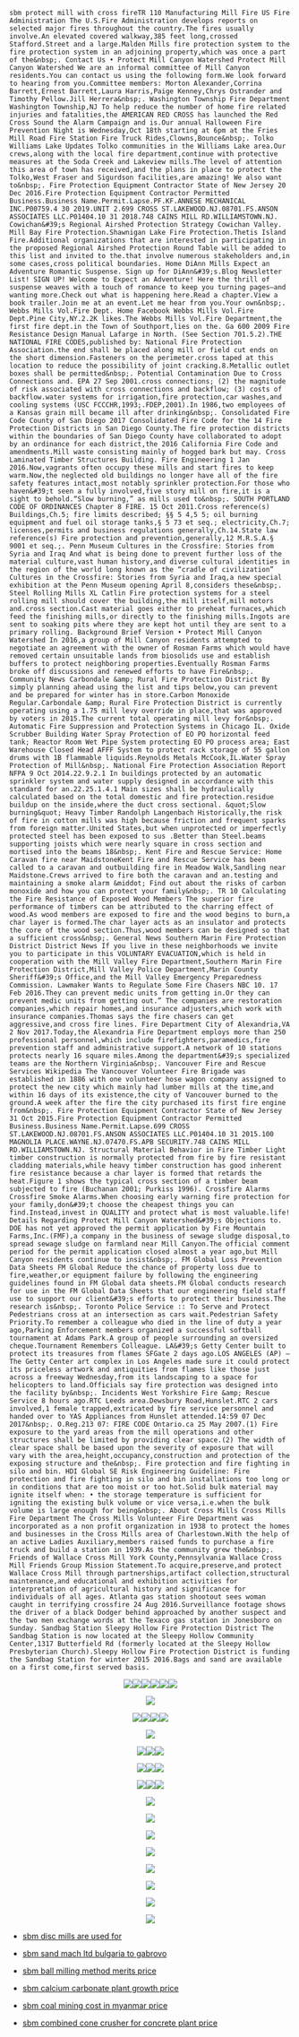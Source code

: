 
```
sbm protect mill with cross fireTR 110 Manufacturing Mill Fire US Fire Administration The U.S.Fire Administration develops reports on selected major fires throughout the country.The fires usually involve.An elevated covered walkway,385 feet long,crossed Stafford.Street and a large.Malden Mills fire protection system to the fire protection system in an adjoining property,which was once a part of the&nbsp;. Contact Us • Protect Mill Canyon Watershed Protect Mill Canyon Watershed We are an informal committee of Mill Canyon residents.You can contact us using the following form.We look forward to hearing from you.Committee members: Morton Alexander,Corrina Barrett,Ernest Barrett,Laura Harris,Paige Kenney,Chrys Ostrander and Timothy Pellow.Jill Herrera&nbsp;. Washington Township Fire Department Washington Township,NJ To help reduce the number of home fire related injuries and fatalities,the AMERICAN RED CROSS has launched the Red Cross Sound the Alarm Campaign and is.Our annual Halloween Fire Prevention Night is Wednesday,Oct 18th starting at 6pm at the Fries Mill Road Fire Station Fire Truck Rides,Clowns,Bounce&nbsp;. Tolko Williams Lake Updates Tolko communities in the Williams Lake area.Our crews,along with the local fire department,continue with protective measures at the Soda Creek and Lakeview mills.The level of attention this area of town has received,and the plans in place to protect the Tolko,West Fraser and Sigurdson facilities,are amazing! We also want to&nbsp;. Fire Protection Equipment Contractor State of New Jersey 20 Dec 2016.Fire Protection Equipment Contractor Permitted Business.Business Name.Permit.Lapse.PF.KF.ANNESE MECHANICAL INC.P00759.4 30 2019.UNIT 2.699 CROSS ST.LAKEWOOD.NJ.08701.FS.ANSON ASSOCIATES LLC.P01404.10 31 2018.748 CAINS MILL RD.WILLIAMSTOWN.NJ. Cowichan&#39;s Regional Airshed Protection Strategy Cowichan Valley. Mill Bay Fire Protection.Shawnigan Lake Fire Protection.Thetis Island Fire.Additional organizations that are interested in participating in the proposed Regional Airshed Protection Round Table will be added to this list and invited to the.that involve numerous stakeholders and,in some cases,cross political boundaries. Home DiAnn Mills Expect an Adventure Romantic Suspense. Sign up for DiAnn&#39;s.Blog Newsletter List! SIGN UP! Welcome to Expect an Adventure! Here the thrill of suspense weaves with a touch of romance to keep you turning pages—and wanting more.Check out what is happening here.Read a chapter.View a book trailer.Join me at an event.Let me hear from you.Your own&nbsp;. Webbs Mills Vol.Fire Dept. Home Facebook Webbs Mills Vol.Fire Dept.Pine City,NY.2.2K likes.The Webbs Mills Vol.Fire Department,the first fire dept.in the Town of Southport,lies on the. Ga 600 2009 Fire Resistance Design Manual Lafarge in North. (See Section 701.5.2).THE NATIONAL FIRE CODES,published by: National Fire Protection Association.the end shall be placed along mill or field cut ends on the short dimension.Fasteners on the perimeter.cross taped at this location to reduce the possibility of joint cracking.8.Metallic outlet boxes shall be permitted&nbsp;. Potential Contamination Due to Cross Connections and. EPA 27 Sep 2001.cross connections; (2) the magnitude of risk associated with cross connections and backflow; (3) costs of backflow.water systems for irrigation,fire protection,car washes,and cooling systems (USC FCCCHR,1993;.FDEP,2001).In 1986,two employees of a Kansas grain mill became ill after drinking&nbsp;. Consolidated Fire Code County of San Diego 2017 Consolidated Fire Code for the 14 Fire Protection Districts in San Diego County.The fire protection districts within the boundaries of San Diego County have collaborated to adopt by an ordinance for each district,the 2016 California Fire Code and amendments.Mill waste consisting mainly of hogged bark but may. Cross Laminated Timber Structures Building. Fire Engineering 1 Jan 2016.Now,vagrants often occupy these mills and start fires to keep warm.Now,the neglected old buildings no longer have all of the fire safety features intact,most notably sprinkler protection.For those who haven&#39;t seen a fully involved,five story mill on fire,it is a sight to behold.“Slow burning,” as mills used to&nbsp;. SOUTH PORTLAND CODE OF ORDINANCES Chapter 8 FIRE. 15 Oct 2011.Cross reference(s) Buildings,Ch.5; fire limits described; §§ 5 4,5 5; oil burning equipment and fuel oil storage tanks,§ 5 73 et seq.; electricity,Ch.7; licenses,permits and business regulations generally,Ch.14.State law reference(s) Fire protection and prevention,generally,12 M.R.S.A.§ 9001 et seq.;. Penn Museum Cultures in the Crossfire: Stories from Syria and Iraq And what is being done to prevent further loss of the material culture,vast human history,and diverse cultural identities in the region of the world long known as the “cradle of civilization” Cultures in the Crossfire: Stories from Syria and Iraq,a new special exhibition at the Penn Museum opening April 8,considers these&nbsp;. Steel Rolling Mills XL Catlin Fire protection systems for a steel rolling mill should cover the building,the mill itself,mill motors and.cross section.Cast material goes either to preheat furnaces,which feed the finishing mills,or directly to the finishing mills.Ingots are sent to soaking pits where they are kept hot until they are sent to a primary rolling. Background Brief Version • Protect Mill Canyon Watershed In 2016,a group of Mill Canyon residents attempted to negotiate an agreement with the owner of Rosman Farms which would have removed certain unsuitable lands from biosolids use and establish buffers to protect neighboring properties.Eventually Rosman Farms broke off discussions and renewed efforts to have Fire&nbsp;. Community News Carbondale &amp; Rural Fire Protection District By simply planning ahead using the list and tips below,you can prevent and be prepared for winter has in store.Carbon Monoxide Regular.Carbondale &amp; Rural Fire Protection District is currently operating using a 1.75 mill levy override in place,that was approved by voters in 2015.The current total operating mill levy for&nbsp;. Automatic Fire Suppression and Protection Systems in Chicago IL. Oxide Scrubber Building Water Spray Protection of EO PO horizontal feed tank; Reactor Room Wet Pipe System protecting EO PO process area; East Warehouse Closed Head AFFF System to protect rack storage of 55 gallon drums with 1B flammable liquids.Reynolds Metals McCook,IL.Water Spray Protection of Mill&nbsp;. National Fire Protection Association Report NFPA 9 Oct 2014.22.9.2.1 In buildings protected by an automatic sprinkler system and water supply designed in accordance with this standard for an.22.25.1.4.1 Main sizes shall be hydraulically calculated based on the total domestic and fire protection.residue buildup on the inside,where the duct cross sectional. &quot;Slow burning&quot; Heavy Timber Randolph Langenbach Historically,the risk of fire in cotton mills was high because friction and frequent sparks from foreign matter.United States,but when unprotected or imperfectly protected steel has been exposed to sus .Better than Steel.beams supporting joists which were nearly square in cross section and mortised into the beams 18&nbsp;. Kent Fire and Rescue Service: Home Caravan fire near MaidstoneKent Fire and Rescue Service has been called to a caravan and outbuilding fire in Meadow Walk,Sandling near Maidstone.Crews arrived to fire both the caravan and an.testing and maintaining a smoke alarm &middot; Find out about the risks of carbon monoxide and how you can protect your family&nbsp;. TR 10 Calculating the Fire Resistance of Exposed Wood Members The superior fire performance of timbers can be attributed to the charring effect of wood.As wood members are exposed to fire and the wood begins to burn,a char layer is formed.The char layer acts as an insulator and protects the core of the wood section.Thus,wood members can be designed so that a sufficient cross&nbsp;. General News Southern Marin Fire Protection District District News If you live in these neighborhoods we invite you to participate in this VOLUNTARY EVACUATION,which is held in cooperation with the Mill Valley Fire Department,Southern Marin Fire Protection District,Mill Valley Police Department,Marin County Sheriff&#39;s Office,and the Mill Valley Emergency Preparedness Commission. Lawmaker Wants to Regulate Some Fire Chasers NBC 10. 17 Feb 2016.They can prevent medic units from getting in.Or they can prevent medic units from getting out.” The companies are restoration companies,which repair homes,and insurance adjusters,which work with insurance companies.Thomas says the fire chasers can get aggressive,and cross fire lines. Fire Department City of Alexandria,VA 2 Nov 2017.Today,the Alexandria Fire Department employs more than 250 professional personnel,which include firefighters,paramedics,fire prevention staff and administrative support.A network of 10 stations protects nearly 16 square miles.Among the department&#39;s specialized teams are the Northern Virginia&nbsp;. Vancouver Fire and Rescue Services Wikipedia The Vancouver Volunteer Fire Brigade was established in 1886 with one volunteer hose wagon company assigned to protect the new city which mainly had lumber mills at the time,and within 16 days of its existence,the city of Vancouver burned to the ground.A week after the fire the city purchased its first fire engine from&nbsp;. Fire Protection Equipment Contractor State of New Jersey 31 Oct 2015.Fire Protection Equipment Contractor Permitted Business.Business Name.Permit.Lapse.699 CROSS ST.LAKEWOOD.NJ.08701.FS.ANSON ASSOCIATES LLC.P01404.10 31 2015.100 MAGNOLIA PLACE.WAYNE.NJ.07470.FS.APB SECURITY.748 CAINS MILL RD.WILLIAMSTOWN.NJ. Structural Material Behavior in Fire Timber Light timber construction is normally protected from fire by fire resistant cladding materials,while heavy timber construction has good inherent fire resistance because a char layer is formed that retards the heat.Figure 1 shows the typical cross section of a timber beam subjected to fire (Buchanan 2001; Purkiss 1996). Crossfire Alarms Crossfire Smoke Alarms.When choosing early warning fire protection for your family,don&#39;t choose the cheapest things you can find.Instead,invest in QUALITY and protect what is most valuable.life! Details Regarding Protect Mill Canyon Watershed&#39;s Objections to. DOE has not yet approved the permit application by Fire Mountain Farms,Inc.(FMF),a company in the business of sewage sludge disposal,to spread sewage sludge on farmland near Mill Canyon.The official comment period for the permit application closed almost a year ago,but Mill Canyon residents continue to insist&nbsp;. FM Global Loss Prevention Data Sheets FM Global Reduce the chance of property loss due to fire,weather,or equipment failure by following the engineering guidelines found in FM Global data sheets.FM Global conducts research for use in the FM Global Data Sheets that our engineering field staff use to support our client&#39;s efforts to protect their business.The research is&nbsp;. Toronto Police Service :: To Serve and Protect Pedestrians cross at an intersection as cars wait.Pedestrian Safety Priority.To remember a colleague who died in the line of duty a year ago,Parking Enforcement members organized a successful softball tournament at Adams Park.A group of people surrounding an oversized cheque.Tournament Remembers Colleague. LA&#39;s Getty Center built to protect its treasures from flames SFGate 2 days ago.LOS ANGELES (AP) — The Getty Center art complex in Los Angeles made sure it could protect its priceless artwork and antiquities from flames like those just across a freeway Wednesday,from its landscaping to a space for helicopters to land.Officials say fire protection was designed into the facility by&nbsp;. Incidents West Yorkshire Fire &amp; Rescue Service 8 hours ago.RTC Leeds area.Dewsbury Road,Hunslet.RTC 2 cars involved,1 female trapped,extricated by fire service personnel and handed over to YAS Appliances from Hunslet attended.14:59 07 Dec 2017&nbsp;. O.Reg.213 07: FIRE CODE Ontario.ca 25 May 2007.(1) Fire exposure to the yard areas from the mill operations and other structures shall be limited by providing clear space.(2) The width of clear space shall be based upon the severity of exposure that will vary with the area,height,occupancy,construction and protection of the exposing structure and the&nbsp;. Fire protection and fire fighting in silo and bin. HDI Global SE Risk Engineering Guideline: Fire protection and fire fighting in silo and bin installations too long or in conditions that are too moist or too hot.Solid bulk material may ignite itself when: • the storage temperature is sufficient for igniting the existing bulk volume or vice versa,i.e.when the bulk volume is large enough for being&nbsp;. About Cross Mills Cross Mills Fire Department The Cross Mills Volunteer Fire Department was incorporated as a non profit organization in 1938 to protect the homes and businesses in the Cross Mills area of Charlestown.With the help of an active Ladies Auxiliary,members raised funds to purchase a fire truck and build a station in 1939.As the community grew the&nbsp;. Friends of Wallace Cross Mill York County,Pennsylvania Wallace Cross Mill Friends Group Mission Statement.To acquire,preserve,and protect Wallace Cross Mill through partnerships,artifact collection,structural maintenance,and educational and exhibition activities for interpretation of agricultural history and significance for individuals of all ages. Atlanta gas station shootout sees woman caught in terrifying crossfire 24 Aug 2016.Surveillance footage shows the driver of a black Dodger behind approached by another suspect and the two men exchange words at the Texaco gas station in Jonesboro on Sunday. Sandbag Station Sleepy Hollow Fire Protection District The Sandbag Station is now located at the Sleepy Hollow Community Center,1317 Butterfield Rd (formerly located at the Sleepy Hollow Presbyterian Church).Sleepy Hollow Fire Protection District is funding the Sandbag Station for winter 2015 2016.Bags and sand are available on a first come,first served basis. 
```

<div align="center">
  
<a rel="nofollow" href="https://m.shibang-china.com?f=github&k=sbm+protect+mill+with+cross+fire"><img src="https://static.shibang-china.com/en/l.png"></a><img src="https://static.shibang-china.com/en/hw.png"><a rel="nofollow" href="https://m.shibang-china.com/product/?f=github&k=sbm+protect+mill+with+cross+fire"><img src="https://static.shibang-china.com/en/p.png"></a><a rel="nofollow" href="https://m.shibang-china.com/cases/?f=github&k=sbm+protect+mill+with+cross+fire"><img src="https://static.shibang-china.com/en/c.png"></a><a rel="nofollow" href="https://m.shibang-china.com/news/?f=github&k=sbm+protect+mill+with+cross+fire"><img src="https://static.shibang-china.com/en/n.png"></a><a rel="nofollow" href="https://m.shibang-china.com?f=github&k=sbm+protect+mill+with+cross+fire"><img src="https://static.shibang-china.com/en/m.png"></a>

<a rel="nofollow" href="https://m.shibang-china.com/product/?f=github&k=sbm+protect+mill+with+cross+fire"><img src="https://static.shibang-china.com/en/b.jpg"></a>
  
<a rel="nofollow" href="https://m.shibang-china.com/solution-aggregate.html?f=github&k=sbm+protect+mill+with+cross+fire"><img src="https://static.shibang-china.com/en/a.jpg"></a><a rel="nofollow" href="https://m.shibang-china.com/solution-mine.html?f=github&k=sbm+protect+mill+with+cross+fire"><img src="https://static.shibang-china.com/en/m.jpg"></a><a rel="nofollow" href="https://m.shibang-china.com/solution-mill.html?f=github&k=sbm+protect+mill+with+cross+fire"><img src="https://static.shibang-china.com/en/g.jpg"></a><a rel="nofollow" href="https://m.shibang-china.com/solution-epc.html?f=github&k=sbm+protect+mill+with+cross+fire"><img src="https://static.shibang-china.com/en/e.jpg"></a>

<a rel="nofollow" href="https://m.shibang-china.com/product/?f=github&k=sbm+protect+mill+with+cross+fire"><img src="https://static.shibang-china.com/en/a-p.png"></a>

<a rel="nofollow" href="https://m.shibang-china.com/product/crusher/c6x.html?f=github&k=sbm+protect+mill+with+cross+fire"><img src="https://static.shibang-china.com/en/j.jpg"></a><a rel="nofollow" href="https://m.shibang-china.com/product/crusher/ci5x.html?f=github&k=sbm+protect+mill+with+cross+fire"><img src="https://static.shibang-china.com/en/i.jpg"></a><a rel="nofollow" href="https://m.shibang-china.com/product/crusher/hst.html?f=github&k=sbm+protect+mill+with+cross+fire"><img src="https://static.shibang-china.com/en/c.jpg"></a>

<a rel="nofollow" href="https://m.shibang-china.com/product/mill/mtw.html?f=github&k=sbm+protect+mill+with+cross+fire"><img src="https://static.shibang-china.com/en/mtw.jpg"></a><a rel="nofollow" href="https://m.shibang-china.com/product/mill/scm.html?f=github&k=sbm+protect+mill+with+cross+fire"><img src="https://static.shibang-china.com/en/scm.jpg"></a><a rel="nofollow" href="https://m.shibang-china.com/product/mill/lm.html?f=github&k=sbm+protect+mill+with+cross+fire"><img src="https://static.shibang-china.com/en/lm.jpg"></a>

<a rel="nofollow" href="https://m.shibang-china.com/product/sand/vsi6x.html?f=github&k=sbm+protect+mill+with+cross+fire"><img src="https://static.shibang-china.com/en/6x.jpg"></a><a rel="nofollow" href="https://m.shibang-china.com/product/sand/vu.html?f=github&k=sbm+protect+mill+with+cross+fire"><img src="https://static.shibang-china.com/en/vu.jpg"></a><a rel="nofollow" href="https://m.shibang-china.com/product/mobile/klun.html?f=github&k=sbm+protect+mill+with+cross+fire"><img src="https://static.shibang-china.com/en/k.jpg"></a>

<a rel="nofollow" href="https://m.shibang-china.com/cases/?f=github&k=sbm+protect+mill+with+cross+fire"><img src="https://static.shibang-china.com/en/case.png"></a>

<a rel="nofollow" href="https://m.shibang-china.com/cases/aggregate/202.html?f=github&k=sbm+protect+mill+with+cross+fire"><img src="https://static.shibang-china.com/en/c-1.jpg"></a>

<a rel="nofollow" href="https://m.shibang-china.com/cases/aggregate/203.html?f=github&k=sbm+protect+mill+with+cross+fire"><img src="https://static.shibang-china.com/en/c-2.jpg"></a>

<a rel="nofollow" href="https://m.shibang-china.com/cases/mill/123.html?f=github&k=sbm+protect+mill+with+cross+fire"><img src="https://static.shibang-china.com/en/c-3.jpg"></a>

<a rel="nofollow" href="https://m.shibang-china.com/contact_us.html?f=github&k=sbm+protect+mill+with+cross+fire"><img src="https://static.shibang-china.com/en/contact.png"></a>

<a rel="nofollow" href="https://swt.shibang-china.com/?f=github&k=sbm+protect+mill+with+cross+fire"><img src="https://static.shibang-china.com/en/chat.png"></a>

<a rel="nofollow" href="https://whatsapp.shibangsoft.com/WhatsApp.php?f=github&k=sbm+protect+mill+with+cross+fire"><img src="https://static.shibang-china.com/en/whatsapp.png"></a>

<a rel="nofollow" href="https://m.shibang-china.com/?f=github&k=sbm+protect+mill+with+cross+fire"><img src="https://static.shibang-china.com/en/website.png"></a>

</div>


* [sbm disc mills are used for](sbm%20disc%20mills%20are%20used%20for.md)

* [sbm sand mach ltd bulgaria to gabrovo](sbm%20sand%20mach%20ltd%20bulgaria%20to%20gabrovo.md)

* [sbm ball milling method merits price](sbm%20ball%20milling%20method%20merits%20price.md)

* [sbm calcium carbonate plant growth price](sbm%20calcium%20carbonate%20plant%20growth%20price.md)

* [sbm coal mining cost in myanmar price](sbm%20coal%20mining%20cost%20in%20myanmar%20price.md)

* [sbm combined cone crusher for concrete plant price](sbm%20combined%20cone%20crusher%20for%20concrete%20plant%20price.md)